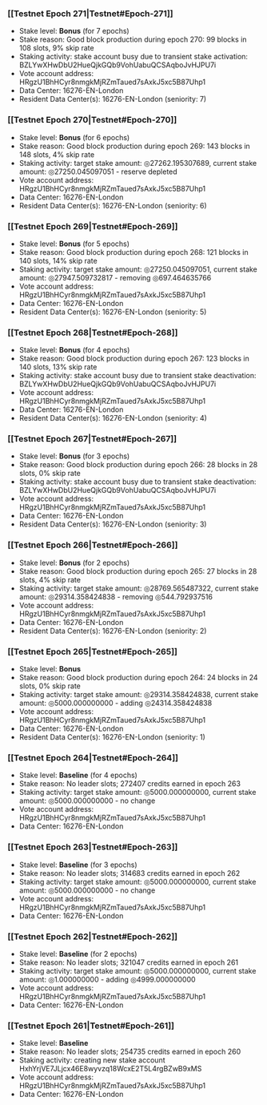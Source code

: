 ### [[Testnet Epoch 271|Testnet#Epoch-271]]
* Stake level: **Bonus** (for 7 epochs)
* Stake reason: Good block production during epoch 270: 99 blocks in 108 slots, 9% skip rate
* Staking activity: stake account busy due to transient stake activation: BZLYwXHwDbU2HueQjkGQb9VohUabuQCSAqboJvHJPU7i
* Vote account address: HRgzU1BhHCyr8nmgkMjRZmTaued7sAxkJ5xc5B87Uhp1
* Data Center: 16276-EN-London
* Resident Data Center(s): 16276-EN-London (seniority: 7)
### [[Testnet Epoch 270|Testnet#Epoch-270]]
* Stake level: **Bonus** (for 6 epochs)
* Stake reason: Good block production during epoch 269: 143 blocks in 148 slots, 4% skip rate
* Staking activity: target stake amount: ◎27262.195307689, current stake amount: ◎27250.045097051 - reserve depleted
* Vote account address: HRgzU1BhHCyr8nmgkMjRZmTaued7sAxkJ5xc5B87Uhp1
* Data Center: 16276-EN-London
* Resident Data Center(s): 16276-EN-London (seniority: 6)
### [[Testnet Epoch 269|Testnet#Epoch-269]]
* Stake level: **Bonus** (for 5 epochs)
* Stake reason: Good block production during epoch 268: 121 blocks in 140 slots, 14% skip rate
* Staking activity: target stake amount: ◎27250.045097051, current stake amount: ◎27947.509732817 - removing ◎697.464635766
* Vote account address: HRgzU1BhHCyr8nmgkMjRZmTaued7sAxkJ5xc5B87Uhp1
* Data Center: 16276-EN-London
* Resident Data Center(s): 16276-EN-London (seniority: 5)
### [[Testnet Epoch 268|Testnet#Epoch-268]]
* Stake level: **Bonus** (for 4 epochs)
* Stake reason: Good block production during epoch 267: 123 blocks in 140 slots, 13% skip rate
* Staking activity: stake account busy due to transient stake deactivation: BZLYwXHwDbU2HueQjkGQb9VohUabuQCSAqboJvHJPU7i
* Vote account address: HRgzU1BhHCyr8nmgkMjRZmTaued7sAxkJ5xc5B87Uhp1
* Data Center: 16276-EN-London
* Resident Data Center(s): 16276-EN-London (seniority: 4)
### [[Testnet Epoch 267|Testnet#Epoch-267]]
* Stake level: **Bonus** (for 3 epochs)
* Stake reason: Good block production during epoch 266: 28 blocks in 28 slots, 0% skip rate
* Staking activity: stake account busy due to transient stake deactivation: BZLYwXHwDbU2HueQjkGQb9VohUabuQCSAqboJvHJPU7i
* Vote account address: HRgzU1BhHCyr8nmgkMjRZmTaued7sAxkJ5xc5B87Uhp1
* Data Center: 16276-EN-London
* Resident Data Center(s): 16276-EN-London (seniority: 3)
### [[Testnet Epoch 266|Testnet#Epoch-266]]
* Stake level: **Bonus** (for 2 epochs)
* Stake reason: Good block production during epoch 265: 27 blocks in 28 slots, 4% skip rate
* Staking activity: target stake amount: ◎28769.565487322, current stake amount: ◎29314.358424838 - removing ◎544.792937516
* Vote account address: HRgzU1BhHCyr8nmgkMjRZmTaued7sAxkJ5xc5B87Uhp1
* Data Center: 16276-EN-London
* Resident Data Center(s): 16276-EN-London (seniority: 2)
### [[Testnet Epoch 265|Testnet#Epoch-265]]
* Stake level: **Bonus**
* Stake reason: Good block production during epoch 264: 24 blocks in 24 slots, 0% skip rate
* Staking activity: target stake amount: ◎29314.358424838, current stake amount: ◎5000.000000000 - adding ◎24314.358424838
* Vote account address: HRgzU1BhHCyr8nmgkMjRZmTaued7sAxkJ5xc5B87Uhp1
* Data Center: 16276-EN-London
* Resident Data Center(s): 16276-EN-London (seniority: 1)
### [[Testnet Epoch 264|Testnet#Epoch-264]]
* Stake level: **Baseline** (for 4 epochs)
* Stake reason: No leader slots; 272407 credits earned in epoch 263
* Staking activity: target stake amount: ◎5000.000000000, current stake amount: ◎5000.000000000 - no change
* Vote account address: HRgzU1BhHCyr8nmgkMjRZmTaued7sAxkJ5xc5B87Uhp1
* Data Center: 16276-EN-London
### [[Testnet Epoch 263|Testnet#Epoch-263]]
* Stake level: **Baseline** (for 3 epochs)
* Stake reason: No leader slots; 314683 credits earned in epoch 262
* Staking activity: target stake amount: ◎5000.000000000, current stake amount: ◎5000.000000000 - no change
* Vote account address: HRgzU1BhHCyr8nmgkMjRZmTaued7sAxkJ5xc5B87Uhp1
* Data Center: 16276-EN-London
### [[Testnet Epoch 262|Testnet#Epoch-262]]
* Stake level: **Baseline** (for 2 epochs)
* Stake reason: No leader slots; 321047 credits earned in epoch 261
* Staking activity: target stake amount: ◎5000.000000000, current stake amount: ◎1.000000000 - adding ◎4999.000000000
* Vote account address: HRgzU1BhHCyr8nmgkMjRZmTaued7sAxkJ5xc5B87Uhp1
* Data Center: 16276-EN-London
### [[Testnet Epoch 261|Testnet#Epoch-261]]
* Stake level: **Baseline**
* Stake reason: No leader slots; 254735 credits earned in epoch 260
* Staking activity: creating new stake account HxhYrjVE7JLjcx46E8wyvzq18WcxE2T5L4rgBZwB9xMS
* Vote account address: HRgzU1BhHCyr8nmgkMjRZmTaued7sAxkJ5xc5B87Uhp1
* Data Center: 16276-EN-London